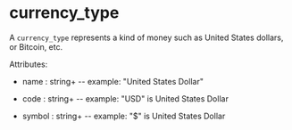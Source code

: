 # currency_type

A `currency_type` represents a kind of money such as United States dollars, or Bitcoin, etc.

Attributes:

* name : string+ -- example: "United States Dollar"

* code : string+ -- example: "USD" is United States Dollar

* symbol : string+ -- example: "$" is United States Dollar

